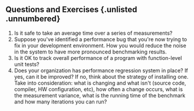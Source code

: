## Questions and Exercises {.unlisted .unnumbered}

1. Is it safe to take an average time over a series of measurements?
2. Suppose you've identified a performance bug that you're now trying to fix in your development environment. How you would reduce the noise in the system to have more pronounced benchmarking results.
3. Is it OK to track overall performance of a program with function-level unit tests?
4. Does your organization has performance regression system in place? If yes, can it be improved? If no, think about the strategy of installing one. Take into consideration: what is changing and what isn't (source code, compiler, HW configuration, etc), how often a change occurs, what is the measurement variance, what is the running time of the benchmark and how many iterations you can run?